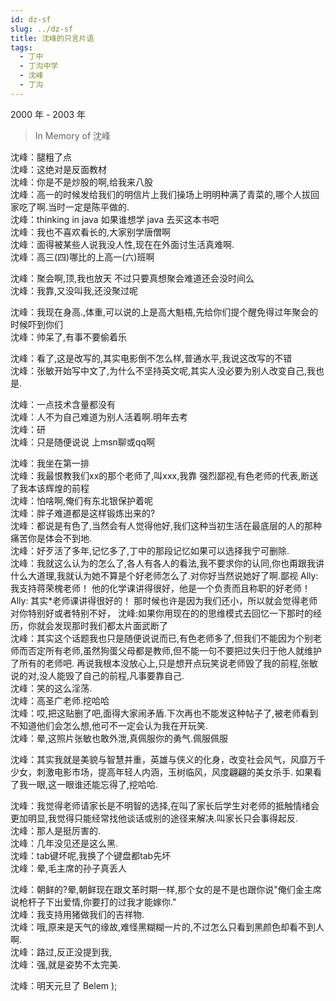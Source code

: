 ```yaml
---
id: dz-sf
slug: ../dz-sf
title: 沈峰的只言片语
tags:
  - 丁中
  - 丁沟中学
  - 沈峰
  - 丁沟
---
```


2000 年 - 2003 年

> In Memory of 沈峰

沈峰：腿粗了点
<br/>沈峰：这绝对是反面教材
<br/>沈峰：你是不是炒股的啊,给我来八股
<br/>沈峰：高一的时候发给我们的明信片上我们操场上明明种满了青菜的,哪个人拔回家吃了啊.当时一定是陈平做的.
<br/>沈峰：thinking in java 如果谁想学 java 去买这本书吧
<br/>沈峰：我也不喜欢看长的,大家别学唐僧啊
<br/>沈峰：面得被某些人说我没人性,现在在外面讨生活真难啊.
<br/>沈峰：高三(四)哪比的上高一(六)班啊

沈峰：聚会啊,顶,我也放天 不过只要真想聚会难道还会没时间么
<br/>沈峰：我靠,又没叫我,还没聚过呢

沈峰：我现在身高.,体重,可以说的上是高大魁梧,先给你们提个醒免得过年聚会的时候吓到你们
<br/>沈峰：帅呆了,有事不要偷着乐

沈峰：看了,这是改写的,其实电影倒不怎么样,普通水平,我说这改写的不错
<br/>沈峰：张敏开始写中文了,为什么不坚持英文呢,其实人没必要为别人改变自己,我也是.

沈峰：一点技术含量都没有
<br/>沈峰：人不为自己难道为别人活着啊.明年去考
<br/>沈峰：研
<br/>沈峰：只是随便说说 上msn聊或qq啊

沈峰：我坐在第一排
<br/>沈峰：我最恨教我们xx的那个老师了,叫xxx,我靠 强烈鄙视,有色老师的代表,断送了我本该辉煌的前程
<br/>沈峰：怕啥啊,俺们有东北银保护着呢
<br/>沈峰：胖子难道都是这样锻炼出来的?
<br/>沈峰：都说是有色了,当然会有人觉得他好,我们这种当初生活在最底层的人的那种痛苦你是体会不到地.
<br/>沈峰：好歹活了多年,记忆多了,丁中的那段记忆如果可以选择我宁可删除.
<br/>沈峰：我就这么认为的怎么了,各人有各人的看法,我不要求你的认同,你也甭跟我讲什么大道理,我就认为她不算是个好老师怎么了.对你好当然说她好了啊.鄙视
Ally: 我支持蒋荣槐老师！ 他的化学课讲得很好，他是一个负责而且称职的好老师！
Ally: 其实*老师课讲得很好的！ 那时候也许是因为我们还小，所以就会觉得老师对你特别好或者特别不好，
沈峰:如果你用现在的的思维模式去回忆一下那时的经历，你就会发现那时我们都太片面武断了
<br/>沈峰：其实这个话题我也只是随便说说而已,有色老师多了,但我们不能因为个别老师而否定所有老师,虽然狗蛋父母都是教师,但不能一句不要把过失归于他人就维护了所有的老师吧. 再说我根本没放心上,只是想开点玩笑说老师毁了我的前程,张敏说的对,没人能毁了自己的前程,凡事要靠自己.
<br/>沈峰：笑的这么淫荡.
<br/>沈峰：高圣广老师.挖哈哈
<br/>沈峰：哎,把这贴删了吧,面得大家闹矛盾.下次再也不能发这种帖子了,被老师看到不知道他们会怎么想,他可不一定会认为我在开玩笑.
<br/>沈峰：晕,这照片张敏也敢外泄,真佩服你的勇气.佩服佩服

沈峰：其实我就是美貌与智慧并重，英雄与侠义的化身，改变社会风气，风靡万千少女，刺激电影市场，提高年轻人内涵，玉树临风，风度翩翩的美女杀手. 如果看了我一眼,这一眼谁还能忘得了,挖哈哈.

沈峰：我觉得老师请家长是不明智的选择,在叫了家长后学生对老师的抵触情绪会更加明显,我觉得只能经常找他谈话或别的途径来解决.叫家长只会事得起反.
<br/>沈峰：那人是挺厉害的.
<br/>沈峰：几年没见还是这么黑.
<br/>沈峰：tab键坏呢,我换了个键盘都tab先坏
<br/>沈峰：晕,毛主席的孙子真丢人

沈峰：朝鲜的?晕,朝鲜现在跟文革时期一样,那个女的是不是也跟你说\"俺们金主席说枪杆子下出爱情,你要打的过我才能嫁你.\"
<br/>沈峰：我支持用猪做我们的吉祥物.
<br/>沈峰：哦,原来是天气的缘故,难怪黑糊糊一片的,不过怎么只看到黑颜色却看不到人啊.
<br/>沈峰：路过,反正没提到我,
<br/>沈峰：强,就是姿势不太完美.

沈峰：明天元旦了 Belem );

